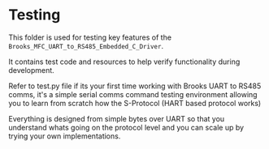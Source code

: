 # Testing

This folder is used for testing key features of the `Brooks_MFC_UART_to_RS485_Embedded_C_Driver`.

It contains test code and resources to help verify functionality during development.

Refer to test.py file if its your first time working with Brooks UART to RS485 comms, it's a simple serial comms command testing environment allowing you to learn from scratch how the S-Protocol (HART based protocol works)

Everything is designed from simple bytes over UART so that you understand whats going on the protocol level and you can scale up by trying your own implementations.
